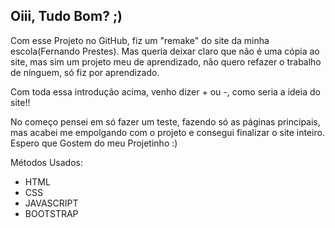 <h2>Oiii, Tudo Bom? ;)</h2>

Com esse Projeto no GitHub, fiz um "remake" do site da minha escola(Fernando Prestes).
Mas queria deixar claro que não é uma cópia ao site, mas sim um projeto meu de aprendizado, não quero refazer o trabalho de nínguem, só fiz por aprendizado. 

Com toda essa introdução acima, venho dizer + ou -, como seria a ideia do site!!

No começo pensei em só fazer um teste, fazendo só as páginas principais, mas acabei me empolgando com o projeto e consegui finalizar o site inteiro. Espero que Gostem do meu Projetinho :)

Métodos Usados: 

<ul>
    <li>HTML</li>
    <li>CSS</li>
    <li>JAVASCRIPT</li>
    <li>BOOTSTRAP</li>
</ul>